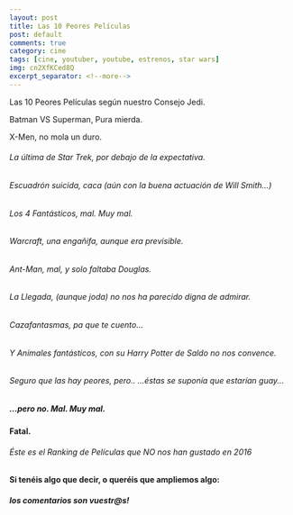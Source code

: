 ```yaml
---
layout: post
title: Las 10 Peores Películas
post: default
comments: true
category: cine
tags: [cine, youtuber, youtube, estrenos, star wars]
img: cn2XfKCed8Q
excerpt_separator: <!--more-->
---
```


Las 10 Peores Películas según nuestro Consejo Jedi.

Batman VS Superman, Pura mierda.

X-Men, no mola un duro.

<!--more-->


###### La última de Star Trek, por debajo de la expectativa.
###### Escuadrón suicida, caca (aún con la buena actuación de Will Smith...)
###### Los 4 Fantásticos, mal. Muy mal.
###### Warcraft, una engañifa, aunque era previsible.
###### Ant-Man, mal, y solo faltaba Douglas.
###### La Llegada, (aunque joda) no nos ha parecido digna de admirar.
###### Cazafantasmas, pa que te cuento...
###### Y Animales fantásticos, con su Harry Potter de Saldo no nos convence.

###### Seguro que las hay peores, pero.. ...éstas se suponía que estarían guay...
##### ...pero no. Mal. Muy mal.
#### Fatal.

###### Éste es el Ranking de Películas que NO nos han gustado en 2016

#### Si tenéis algo que decir, o queréis que ampliemos algo:
##### los comentarios son vuestr@s!